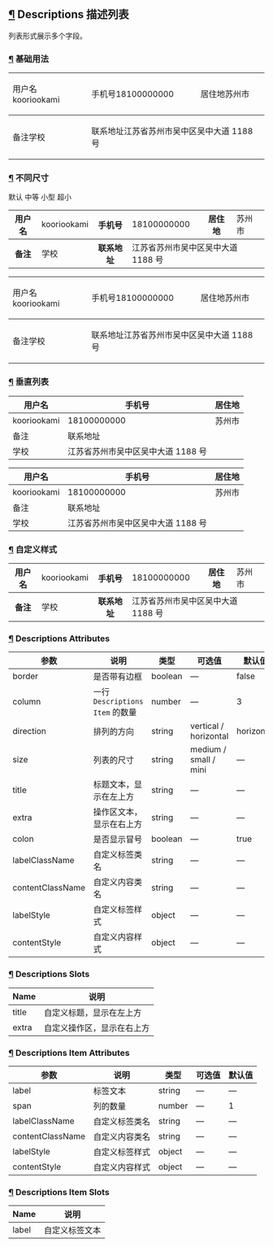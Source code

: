## [¶](https://element.eleme.cn/#/zh-CN/component/descriptions#descriptions-miao-shu-lie-biao) Descriptions 描述列表

列表形式展示多个字段。

### [¶](https://element.eleme.cn/#/zh-CN/component/descriptions#ji-chu-yong-fa) 基础用法

<table><tbody><tr><td colspan="1"><p><span>用户名</span><span>kooriookami</span></p></td><td colspan="1"><p><span>手机号</span><span>18100000000</span></p></td><td colspan="1"><p><span>居住地</span><span>苏州市</span></p></td></tr></tbody><tbody><tr><td colspan="1"><p><span>备注</span><span><span>学校</span></span></p></td><td colspan="2"><p><span>联系地址</span><span>江苏省苏州市吴中区吴中大道 1188 号</span></p></td></tr></tbody></table>

### [¶](https://element.eleme.cn/#/zh-CN/component/descriptions#bu-tong-chi-cun) 不同尺寸

默认 中等 小型 超小

<table><tbody><tr><th colspan="1"><i></i>用户名</th><td colspan="1">kooriookami</td><th colspan="1"><i></i>手机号</th><td colspan="1">18100000000</td><th colspan="1"><i></i>居住地</th><td colspan="1">苏州市</td></tr></tbody><tbody><tr><th colspan="1"><i></i>备注</th><td colspan="1"><span>学校</span></td><th colspan="1"><i></i>联系地址</th><td colspan="3">江苏省苏州市吴中区吴中大道 1188 号</td></tr></tbody></table>

<table><tbody><tr><td colspan="1"><p><span>用户名</span><span>kooriookami</span></p></td><td colspan="1"><p><span>手机号</span><span>18100000000</span></p></td><td colspan="1"><p><span>居住地</span><span>苏州市</span></p></td></tr></tbody><tbody><tr><td colspan="1"><p><span>备注</span><span><span>学校</span></span></p></td><td colspan="2"><p><span>联系地址</span><span>江苏省苏州市吴中区吴中大道 1188 号</span></p></td></tr></tbody></table>

### [¶](https://element.eleme.cn/#/zh-CN/component/descriptions#chui-zhi-lie-biao) 垂直列表

| 用户名 | 手机号 | 居住地 |
| --- | --- | --- |
| kooriookami | 18100000000 | 苏州市 |
| 备注 | 联系地址 |
| 学校 | 江苏省苏州市吴中区吴中大道 1188 号 |

| 用户名 | 手机号 | 居住地 |
| --- | --- | --- |
| kooriookami | 18100000000 | 苏州市 |
| 备注 | 联系地址 |
| 学校 | 江苏省苏州市吴中区吴中大道 1188 号 |

### [¶](https://element.eleme.cn/#/zh-CN/component/descriptions#zi-ding-yi-yang-shi) 自定义样式

<table><tbody><tr><th colspan="1">用户名</th><td colspan="1">kooriookami</td><th colspan="1">手机号</th><td colspan="1">18100000000</td><th colspan="1">居住地</th><td colspan="1">苏州市</td></tr></tbody><tbody><tr><th colspan="1">备注</th><td colspan="1"><span>学校</span></td><th colspan="1">联系地址</th><td colspan="3">江苏省苏州市吴中区吴中大道 1188 号</td></tr></tbody></table>

### [¶](https://element.eleme.cn/#/zh-CN/component/descriptions#descriptions-attributes) Descriptions Attributes

| 参数 | 说明 | 类型 | 可选值 | 默认值 |
| --- | --- | --- | --- | --- |
| border | 是否带有边框 | boolean | — | false |
| column | 一行 `Descriptions Item` 的数量 | number | — | 3 |
| direction | 排列的方向 | string | vertical / horizontal | horizontal |
| size | 列表的尺寸 | string | medium / small / mini | — |
| title | 标题文本，显示在左上方 | string | — | — |
| extra | 操作区文本，显示在右上方 | string | — | — |
| colon | 是否显示冒号 | boolean | — | true |
| labelClassName | 自定义标签类名 | string | — | — |
| contentClassName | 自定义内容类名 | string | — | — |
| labelStyle | 自定义标签样式 | object | — | — |
| contentStyle | 自定义内容样式 | object | — | — |

### [¶](https://element.eleme.cn/#/zh-CN/component/descriptions#descriptions-slots) Descriptions Slots

| Name | 说明 |
| --- | --- |
| title | 自定义标题，显示在左上方 |
| extra | 自定义操作区，显示在右上方 |

### [¶](https://element.eleme.cn/#/zh-CN/component/descriptions#descriptions-item-attributes) Descriptions Item Attributes

| 参数 | 说明 | 类型 | 可选值 | 默认值 |
| --- | --- | --- | --- | --- |
| label | 标签文本 | string | — | — |
| span | 列的数量 | number | — | 1 |
| labelClassName | 自定义标签类名 | string | — | — |
| contentClassName | 自定义内容类名 | string | — | — |
| labelStyle | 自定义标签样式 | object | — | — |
| contentStyle | 自定义内容样式 | object | — | — |

### [¶](https://element.eleme.cn/#/zh-CN/component/descriptions#descriptions-item-slots) Descriptions Item Slots

| Name | 说明 |
| --- | --- |
| label | 自定义标签文本 |